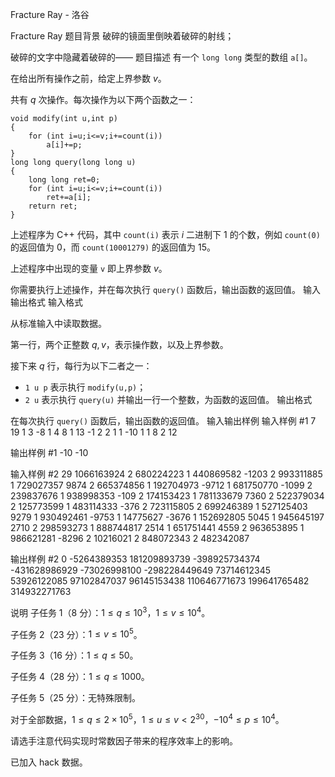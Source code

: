 



Fracture Ray - 洛谷














Fracture Ray
题目背景
破碎的镜面里倒映着破碎的射线；

破碎的文字中隐藏着破碎的——
题目描述
有一个 `long long` 类型的数组 `a[]`。

在给出所有操作之前，给定上界参数 $v$。

共有 $q$ 次操作。每次操作为以下两个函数之一：

```
void modify(int u,int p)
{
    for (int i=u;i<=v;i+=count(i))
        a[i]+=p;
}
long long query(long long u)
{
    long long ret=0;
    for (int i=u;i<=v;i+=count(i))
        ret+=a[i];
    return ret;
}
```

上述程序为 C++ 代码，其中 `count(i)` 表示 $i$ 二进制下 $1$ 的个数，例如 `count(0)` 的返回值为 $0$，而 `count(10001279)` 的返回值为 $15$。

上述程序中出现的变量 `v` 即上界参数 $v$。

你需要执行上述操作，并在每次执行 `query()` 函数后，输出函数的返回值。
输入输出格式
输入格式

从标准输入中读取数据。

第一行，两个正整数 $q,v$，表示操作数，以及上界参数。

接下来 $q$ 行，每行为以下二者之一：

+ `1 u p` 表示执行 `modify(u,p)`；
+ `2 u` 表示执行 `query(u)` 并输出一行一个整数，为函数的返回值。
输出格式

在每次执行 `query()` 函数后，输出函数的返回值。
输入输出样例
输入样例 #1
7 19
1 3 -8
1 4 8
1 13 -1
2 2
1 1 -10
1 1 8
2 12

输出样例 #1
-10
-10

输入样例 #2
29 1066163924
2 680224223
1 440869582 -1203
2 993311885
1 729027357 9874
2 665374856
1 192704973 -9712
1 681750770 -1099
2 239837676
1 938998353 -109
2 174153423
1 781133679 7360
2 522379034
2 125773599
1 483114333 -376
2 723115805
2 699246389
1 527125403 9279
1 930492461 -9753
1 14775627 -3676
1 152692805 5045
1 945645197 2710
2 298593273
1 888744817 2514
1 651751441 4559
2 963653895
1 986621281 -8296
2 10216021
2 848072343
2 482342087

输出样例 #2
0
-5264389353
181209893739
-398925734374
-431628986929
-73026998100
-298228449649
73714612345
53926122085
97102847037
96145153438
110646771673
199641765482
314932271763

说明
子任务 1（$8$ 分）：$1\leq q\leq 10^3$，$1\leq v\leq 10^4$。

子任务 2（$23$ 分）：$1\leq v\leq 10^5$。

子任务 3（$16$ 分）：$1\leq q\leq 50$。

子任务 4（$28$ 分）：$1\leq q\leq 1000$。

子任务 5（$25$ 分）：无特殊限制。

对于全部数据，$1\leq q\leq 2\times 10^5$，$1\leq u\leq v< 2^{30}$，$-10^4\leq p\leq 10^4$。

请选手注意代码实现时常数因子带来的程序效率上的影响。

已加入 hack 数据。






